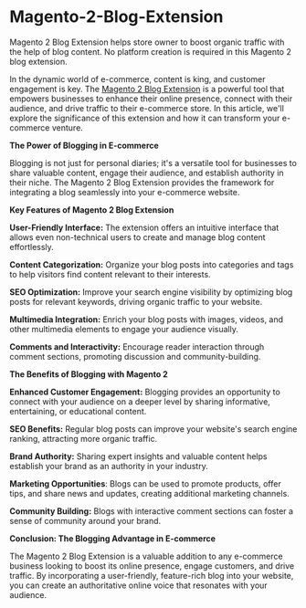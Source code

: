 # Magento-2-Blog-Extension
Magento 2 Blog Extension helps store owner to boost organic traffic with the help of blog content. No platform creation is required in this Magento 2 blog extension.

In the dynamic world of e-commerce, content is king, and customer engagement is key. The [Magento 2 Blog Extension](https://www.milople.com/magento-2-blog-extension.html) is a powerful tool that empowers businesses to enhance their online presence, connect with their audience, and drive traffic to their e-commerce store. In this article, we'll explore the significance of this extension and how it can transform your e-commerce venture.

**The Power of Blogging in E-commerce**

Blogging is not just for personal diaries; it's a versatile tool for businesses to share valuable content, engage their audience, and establish authority in their niche. The Magento 2 Blog Extension provides the framework for integrating a blog seamlessly into your e-commerce website.

**Key Features of Magento 2 Blog Extension**

**User-Friendly Interface:** The extension offers an intuitive interface that allows even non-technical users to create and manage blog content effortlessly.

**Content Categorization:** Organize your blog posts into categories and tags to help visitors find content relevant to their interests.

**SEO Optimization:** Improve your search engine visibility by optimizing blog posts for relevant keywords, driving organic traffic to your website.

**Multimedia Integration:** Enrich your blog posts with images, videos, and other multimedia elements to engage your audience visually.

**Comments and Interactivity:** Encourage reader interaction through comment sections, promoting discussion and community-building.

**The Benefits of Blogging with Magento 2**

**Enhanced Customer Engagement:** Blogging provides an opportunity to connect with your audience on a deeper level by sharing informative, entertaining, or educational content.

**SEO Benefits:** Regular blog posts can improve your website's search engine ranking, attracting more organic traffic.

**Brand Authority:** Sharing expert insights and valuable content helps establish your brand as an authority in your industry.

**Marketing Opportunities**: Blogs can be used to promote products, offer tips, and share news and updates, creating additional marketing channels.

**Community Building:** Blogs with interactive comment sections can foster a sense of community around your brand.

**Conclusion: The Blogging Advantage in E-commerce**

The Magento 2 Blog Extension is a valuable addition to any e-commerce business looking to boost its online presence, engage customers, and drive traffic. By incorporating a user-friendly, feature-rich blog into your website, you can create an authoritative online voice that resonates with your audience.
